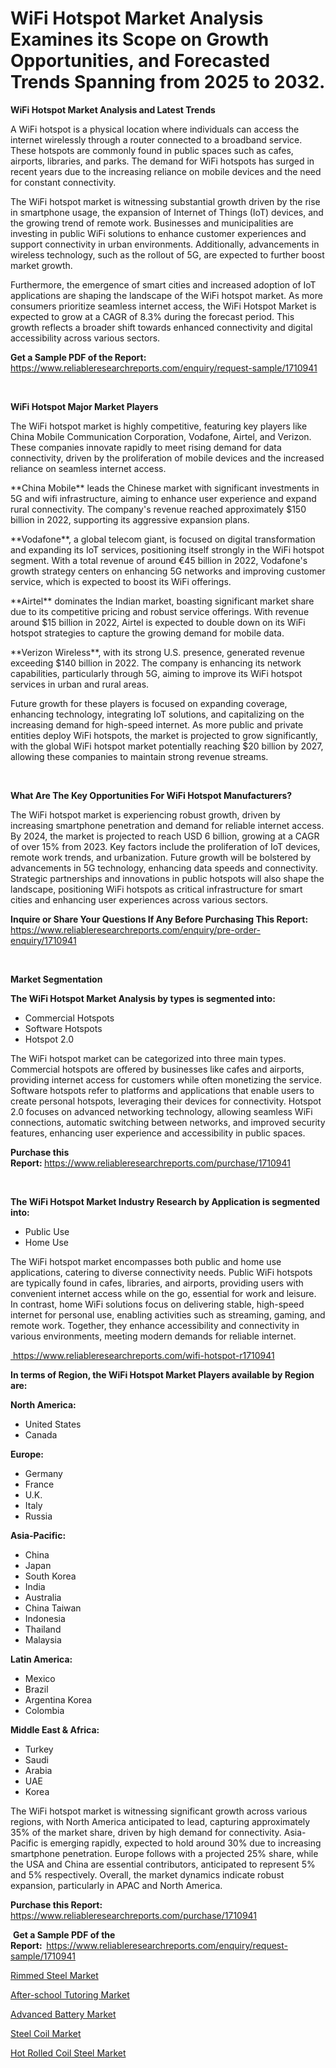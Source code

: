 <p><h1>WiFi Hotspot Market Analysis Examines its Scope on Growth Opportunities, and Forecasted Trends Spanning from 2025 to 2032.</h1></p><p><strong>WiFi Hotspot Market Analysis and Latest Trends</strong></p>
<p><p>A WiFi hotspot is a physical location where individuals can access the internet wirelessly through a router connected to a broadband service. These hotspots are commonly found in public spaces such as cafes, airports, libraries, and parks. The demand for WiFi hotspots has surged in recent years due to the increasing reliance on mobile devices and the need for constant connectivity.</p><p>The WiFi hotspot market is witnessing substantial growth driven by the rise in smartphone usage, the expansion of Internet of Things (IoT) devices, and the growing trend of remote work. Businesses and municipalities are investing in public WiFi solutions to enhance customer experiences and support connectivity in urban environments. Additionally, advancements in wireless technology, such as the rollout of 5G, are expected to further boost market growth.</p><p>Furthermore, the emergence of smart cities and increased adoption of IoT applications are shaping the landscape of the WiFi hotspot market. As more consumers prioritize seamless internet access, the WiFi Hotspot Market is expected to grow at a CAGR of 8.3% during the forecast period. This growth reflects a broader shift towards enhanced connectivity and digital accessibility across various sectors.</p></p>
<p><strong>Get a Sample PDF of the Report:&nbsp;</strong> <a href="https://www.reliableresearchreports.com/enquiry/request-sample/1710941?utm_campaign=34&utm_medium=2&utm_source=Github&utm_content=ia&utm_term=10012025&utm_id=wifi-hotspot">https://www.reliableresearchreports.com/enquiry/request-sample/1710941</a></p>
<p>&nbsp;</p>
<p><strong>WiFi Hotspot Major Market Players</strong></p>
<p><p>The WiFi hotspot market is highly competitive, featuring key players like China Mobile Communication Corporation, Vodafone, Airtel, and Verizon. These companies innovate rapidly to meet rising demand for data connectivity, driven by the proliferation of mobile devices and the increased reliance on seamless internet access.</p><p>**China Mobile** leads the Chinese market with significant investments in 5G and wifi infrastructure, aiming to enhance user experience and expand rural connectivity. The company's revenue reached approximately $150 billion in 2022, supporting its aggressive expansion plans.</p><p>**Vodafone**, a global telecom giant, is focused on digital transformation and expanding its IoT services, positioning itself strongly in the WiFi hotspot segment. With a total revenue of around €45 billion in 2022, Vodafone's growth strategy centers on enhancing 5G networks and improving customer service, which is expected to boost its WiFi offerings.</p><p>**Airtel** dominates the Indian market, boasting significant market share due to its competitive pricing and robust service offerings. With revenue around $15 billion in 2022, Airtel is expected to double down on its WiFi hotspot strategies to capture the growing demand for mobile data.</p><p>**Verizon Wireless**, with its strong U.S. presence, generated revenue exceeding $140 billion in 2022. The company is enhancing its network capabilities, particularly through 5G, aiming to improve its WiFi hotspot services in urban and rural areas.</p><p>Future growth for these players is focused on expanding coverage, enhancing technology, integrating IoT solutions, and capitalizing on the increasing demand for high-speed internet. As more public and private entities deploy WiFi hotspots, the market is projected to grow significantly, with the global WiFi hotspot market potentially reaching $20 billion by 2027, allowing these companies to maintain strong revenue streams.</p></p>
<p>&nbsp;</p>
<p><strong>What Are The Key Opportunities For WiFi Hotspot Manufacturers?</strong></p>
<p><p>The WiFi hotspot market is experiencing robust growth, driven by increasing smartphone penetration and demand for reliable internet access. By 2024, the market is projected to reach USD 6 billion, growing at a CAGR of over 15% from 2023. Key factors include the proliferation of IoT devices, remote work trends, and urbanization. Future growth will be bolstered by advancements in 5G technology, enhancing data speeds and connectivity. Strategic partnerships and innovations in public hotspots will also shape the landscape, positioning WiFi hotspots as critical infrastructure for smart cities and enhancing user experiences across various sectors.</p></p>
<p><strong>Inquire or Share Your Questions If Any Before Purchasing This Report:</strong> <a href="https://www.reliableresearchreports.com/enquiry/pre-order-enquiry/1710941?utm_campaign=34&utm_medium=2&utm_source=Github&utm_content=ia&utm_term=10012025&utm_id=wifi-hotspot">https://www.reliableresearchreports.com/enquiry/pre-order-enquiry/1710941</a></p>
<p>&nbsp;</p>
<p><strong>Market Segmentation</strong></p>
<p><strong>The WiFi Hotspot Market Analysis by types is segmented into:</strong></p>
<p><ul><li>Commercial Hotspots</li><li>Software Hotspots</li><li>Hotspot 2.0</li></ul></p>
<p><p>The WiFi hotspot market can be categorized into three main types. Commercial hotspots are offered by businesses like cafes and airports, providing internet access for customers while often monetizing the service. Software hotspots refer to platforms and applications that enable users to create personal hotspots, leveraging their devices for connectivity. Hotspot 2.0 focuses on advanced networking technology, allowing seamless WiFi connections, automatic switching between networks, and improved security features, enhancing user experience and accessibility in public spaces.</p></p>
<p><strong>Purchase this Report:&nbsp;</strong><a href="https://www.reliableresearchreports.com/purchase/1710941?utm_campaign=34&utm_medium=2&utm_source=Github&utm_content=ia&utm_term=10012025&utm_id=wifi-hotspot">https://www.reliableresearchreports.com/purchase/1710941</a></p>
<p>&nbsp;</p>
<p><strong>The WiFi Hotspot Market Industry Research by Application is segmented into:</strong></p>
<p><ul><li>Public Use</li><li>Home Use</li></ul></p>
<p><p>The WiFi hotspot market encompasses both public and home use applications, catering to diverse connectivity needs. Public WiFi hotspots are typically found in cafes, libraries, and airports, providing users with convenient internet access while on the go, essential for work and leisure. In contrast, home WiFi solutions focus on delivering stable, high-speed internet for personal use, enabling activities such as streaming, gaming, and remote work. Together, they enhance accessibility and connectivity in various environments, meeting modern demands for reliable internet.</p></p>
<p><a href="https://www.reliableresearchreports.com/wifi-hotspot-r1710941?utm_campaign=34&utm_medium=2&utm_source=Github&utm_content=ia&utm_term=10012025&utm_id=wifi-hotspot">&nbsp;https://www.reliableresearchreports.com/wifi-hotspot-r1710941</a></p>
<p><strong>In terms of Region, the WiFi Hotspot Market Players available by Region are:</strong></p>
<p>
    <p> <strong> North America: </strong>
        <ul>
            <li>United States</li>
            <li>Canada</li>
        </ul>
        </p> 
    <p> <strong> Europe: </strong>
        <ul>
            <li>Germany</li>
            <li>France</li>
            <li>U.K.</li>
            <li>Italy</li>
            <li>Russia</li>
        </ul>
        </p> 
    <p> <strong> Asia-Pacific: </strong>
        <ul>
            <li>China</li>
            <li>Japan</li>
            <li>South Korea</li>
            <li>India</li>
            <li>Australia</li>
            <li>China Taiwan</li>
            <li>Indonesia</li>
            <li>Thailand</li>
            <li>Malaysia</li>
        </ul>
        </p> 
    <p> <strong> Latin America: </strong>
        <ul>
            <li>Mexico</li>
            <li>Brazil</li>
            <li>Argentina Korea</li>
            <li>Colombia</li>
        </ul>
        </p> 
    <p> <strong> Middle East & Africa: </strong>
        <ul>
            <li>Turkey</li>
            <li>Saudi</li>
            <li>Arabia</li>
            <li>UAE</li>
            <li>Korea</li>
        </ul>
    </p>
    </p>
<p><p>The WiFi hotspot market is witnessing significant growth across various regions, with North America anticipated to lead, capturing approximately 35% of the market share, driven by high demand for connectivity. Asia-Pacific is emerging rapidly, expected to hold around 30% due to increasing smartphone penetration. Europe follows with a projected 25% share, while the USA and China are essential contributors, anticipated to represent 5% and 5% respectively. Overall, the market dynamics indicate robust expansion, particularly in APAC and North America.</p></p>
<p><strong>Purchase this Report: </strong><a href="https://www.reliableresearchreports.com/purchase/1710941?utm_campaign=34&utm_medium=2&utm_source=Github&utm_content=ia&utm_term=10012025&utm_id=wifi-hotspot">https://www.reliableresearchreports.com/purchase/1710941</a></p>
<p>&nbsp;<strong>Get a Sample PDF of the Report:&nbsp;&nbsp;</strong><a href="https://www.reliableresearchreports.com/enquiry/request-sample/1710941?utm_campaign=34&utm_medium=2&utm_source=Github&utm_content=ia&utm_term=10012025&utm_id=wifi-hotspot">https://www.reliableresearchreports.com/enquiry/request-sample/1710941</a></p>
<p><strong></strong></p>
<p><p><a href="https://github.com/rodinayygacklezi/Market-Research-Report-List-1/blob/main/rimmed-steel-market.md?utm_campaign=34&utm_medium=2&utm_source=Github&utm_content=ia&utm_term=10012025&utm_id=wifi-hotspot">Rimmed Steel Market</a></p><p><a href="https://github.com/antonioc6hal/Market-Research-Report-List-1/blob/main/after-school-tutoring-market.md?utm_campaign=34&utm_medium=2&utm_source=Github&utm_content=ia&utm_term=10012025&utm_id=wifi-hotspot">After-school Tutoring Market</a></p><p><a href="https://github.com/lindaopodray/Market-Research-Report-List-1/blob/main/advanced-battery-market.md?utm_campaign=34&utm_medium=2&utm_source=Github&utm_content=ia&utm_term=10012025&utm_id=wifi-hotspot">Advanced Battery Market</a></p><p><a href="https://github.com/hammelximalschid/Market-Research-Report-List-1/blob/main/steel-coil-market.md?utm_campaign=34&utm_medium=2&utm_source=Github&utm_content=ia&utm_term=10012025&utm_id=wifi-hotspot">Steel Coil Market</a></p><p><a href="https://github.com/flnordan65e0/Market-Research-Report-List-1/blob/main/hot-rolled-coil-steel-market.md?utm_campaign=34&utm_medium=2&utm_source=Github&utm_content=ia&utm_term=10012025&utm_id=wifi-hotspot">Hot Rolled Coil Steel Market</a></p></p>
